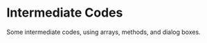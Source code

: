 Intermediate Codes
==================

Some intermediate codes, using arrays, methods, and dialog boxes.
